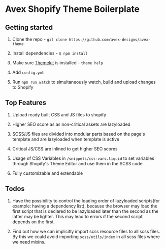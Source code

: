 # Avex Shopify Theme Boilerplate


## Getting started

1. Clone the repo - `git clone https://github.com/avex-designs/avex-theme`

2. Install dependencies - `$ npm install`

3. Make sure [Themekit](https://shopify.github.io/themekit) is installed - `theme help`

4. Add `config.yml`

4. Run `npm run watch` to simultaneously watch, build and upload changes to Shopify



## Top Features

1. Upload ready built CSS and JS files to shopify

2. Higher SEO score as as non-critical assets are lazyloaded

3. SCSS/JS files are divided into modular parts based on the page's template and are lazyloaded when template is active

4. Critical JS/CSS are inlined to get higher SEO scores

5. Usage of CSS Variables in `/snippets/css-vars.liquid` to set variables through Shopify's Theme Editor and use them in the SCSS code

6. Fully customizable and extendable


## Todos

1. Have the possibility to control the loading order of lazyloaded scripts(for example: having a dependency list), because the browser may load the first script that is declared to be lazyloaded later than the second as the latter may be lighter. This may lead to errors if the second script depends on the first.

2. Find out how we can implicitly import scss resource files to all scss files. By this we could avoid importing `scss/utils/index` in all scss files where we need mixins. 
